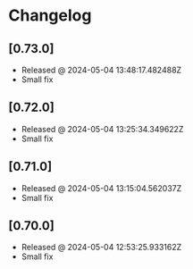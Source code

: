 # Changelog

## [0.73.0]

- Released @ 2024-05-04 13:48:17.482488Z
- Small fix

## [0.72.0]

- Released @ 2024-05-04 13:25:34.349622Z
- Small fix

## [0.71.0]

- Released @ 2024-05-04 13:15:04.562037Z
- Small fix

## [0.70.0]

- Released @ 2024-05-04 12:53:25.933162Z
- Small fix
